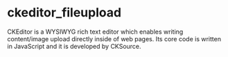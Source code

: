 # ckeditor_fileupload

CKEditor is a WYSIWYG rich text editor which enables writing content/image upload directly inside of web pages. Its core code is written in JavaScript and it is developed by CKSource.
